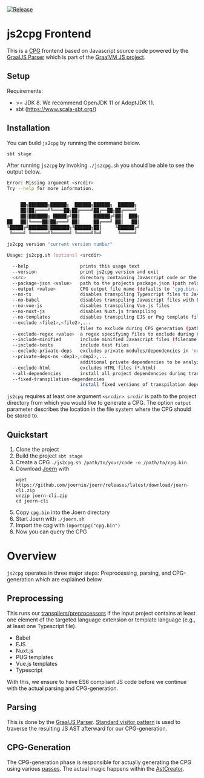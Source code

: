 [![Release](https://github.com/ShiftLeftSecurity/js2cpg/actions/workflows/release.yml/badge.svg)](https://github.com/ShiftLeftSecurity/js2cpg/actions/workflows/release.yml)

# js2cpg Frontend

This is a [CPG](https://docs.joern.io/code-property-graph/) frontend based on Javascript source code powered by the [GraalJS Parser](https://github.com/oracle/graaljs/tree/master/graal-js/src/com.oracle.js.parser) which is part of the [GraalVM JS project](https://www.graalvm.org/reference-manual/js/).

## Setup

Requirements:
- \>= JDK 8. We recommend OpenJDK 11 or AdoptJDK 11.
- sbt (https://www.scala-sbt.org/)

## Installation

You can build `js2cpg` by running the command below.

``` bash
sbt stage
```

After running `js2cpg` by invoking `./js2cpg.sh` you should be able to see the output below.

``` bash
Error: Missing argument <srcdir>
Try --help for more information.


     ██╗███████╗██████╗  ██████╗██████╗  ██████╗
     ██║██╔════╝╚════██╗██╔════╝██╔══██╗██╔════╝
     ██║███████╗ █████╔╝██║     ██████╔╝██║  ███╗
██   ██║╚════██║██╔═══╝ ██║     ██╔═══╝ ██║   ██║
╚█████╔╝███████║███████╗╚██████╗██║     ╚██████╔╝
 ╚════╝ ╚══════╝╚══════╝ ╚═════╝╚═╝      ╚═════╝
     
js2cpg version "current version number"

Usage: js2cpg.sh [options] <srcdir>

  --help                   prints this usage text
  --version                print js2cpg version and exit
  <src>                    directory containing Javascript code or the path to a *.vsix file
  --package-json <value>   path to the projects package.json (path relative to <src> or absolute path; defaults to '<src>/package.json')
  --output <value>         CPG output file name (defaults to 'cpg.bin.zip')
  --no-ts                  disables transpiling Typescript files to Javascript
  --no-babel               disables transpiling Javascript files with Babel
  --no-vue-js              disables transpiling Vue.js files
  --no-nuxt-js             disables Nuxt.js transpiling
  --no-templates           disables transpiling EJS or Pug template files
  --exclude <file1>,<file2>,...
                           files to exclude during CPG generation (paths relative to <srcdir> or absolute paths)
  --exclude-regex <value>  a regex specifying files to exclude during CPG generation (the absolute file path is matched)
  --include-minified       include minified Javascript files (filename ending with '-min.js', '.min.js', or 'bundle.js')
  --include-tests          include test files
  --exclude-private-deps   excludes private modules/dependencies in 'node_modules/' (defaults to 'false')
  --private-deps-ns <dep1>,<dep2>,...
                           additional private dependencies to be analyzed from 'node_modules/'
  --exclude-html           excludes HTML files (*.html)
  --all-dependencies       install all project dependencies during transpilation (defaults to 'false')
  --fixed-transpilation-dependencies
                           install fixed versions of transpilation dependencies during transpilation (defaults to 'true')
```

`js2cpg` requires at least one argument `<srcdir>`. `srcdir` is path to the project directory from which you would like to generate a CPG.
The option `output` parameter describes the location in the file system where the CPG should be stored to.

## Quickstart

1. Clone the project
2. Build the project `sbt stage`
3. Create a CPG `./js2cpg.sh /path/to/your/code -o /path/to/cpg.bin`
4. Download [Joern](https://github.com/joernio/joern) with
   ```
   wget https://github.com/joernio/joern/releases/latest/download/joern-cli.zip
   unzip joern-cli.zip
   cd joern-cli
   ```
5. Copy `cpg.bin` into the Joern directory
6. Start Joern with `./joern.sh`
7. Import the cpg with `importCpg("cpg.bin")`
8. Now you can query the CPG 

# Overview

`js2cpg` operates in three major steps: Preprocessing, parsing, and CPG-generation which are explained below.

## Preprocessing

This runs our [transpilers/preprocessors](https://github.com/ShiftLeftSecurity/js2cpg/tree/master/src/main/scala/io/shiftleft/js2cpg/preprocessing) if the input project contains at least one element of the targeted language extension or template language (e.g., at least one Typescript file).

  - Babel
  - EJS
  - Nuxt.js
  - PUG templates
  - Vue.js templates
  - Typescript

With this, we ensure to have ES6 compliant JS code before we continue with the actual parsing and CPG-generation.

## Parsing

This is done by the [GraalJS Parser](https://github.com/oracle/graaljs/tree/master/graal-js/src/com.oracle.js.parser).
[Standard visitor pattern](https://github.com/ShiftLeftSecurity/js2cpg/blob/master/src/main/scala/io/shiftleft/js2cpg/parser/GeneralizingAstVisitor.scala) is used to traverse the resulting JS AST afterward for our CPG-generation.

## CPG-Generation

The CPG-generation phase is responsible for actually generating the CPG using various [passes](https://github.com/ShiftLeftSecurity/js2cpg/tree/master/src/main/scala/io/shiftleft/js2cpg/cpg/passes).
The actual magic happens within the [AstCreator](https://github.com/ShiftLeftSecurity/js2cpg/blob/master/src/main/scala/io/shiftleft/js2cpg/cpg/passes/astcreation/AstCreator.scala).
